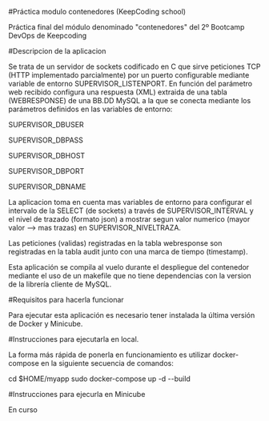 #Práctica modulo contenedores (KeepCoding school)

Práctica final del módulo denominado "contenedores" del 2º Bootcamp DevOps de Keepcoding 



#Descripcion de la aplicacion

Se trata de un servidor de sockets codificado en C que sirve peticiones TCP (HTTP implementado parcialmente) 
por un puerto configurable mediante variable de entorno SUPERVISOR_LISTENPORT.
En función del parámetro web recibido configura una respuesta (XML) extraida de una tabla (WEBRESPONSE) de una 
BB.DD MySQL a la que se conecta mediante los parámetros definidos en las variables de entorno:

SUPERVISOR_DBUSER

SUPERVISOR_DBPASS

SUPERVISOR_DBHOST

SUPERVISOR_DBPORT

SUPERVISOR_DBNAME


La aplicacion toma en cuenta mas variables de entorno para configurar el intervalo de la SELECT (de sockets) 
a través de SUPERVISOR_INTERVAL y el nivel de trazado (formato json) a mostrar segun valor numerico (mayor 
valor --> mas trazas) en SUPERVISOR_NIVELTRAZA.

Las peticiones (validas) registradas en la tabla webresponse son registradas en la tabla audit junto con una
marca de tiempo (timestamp).

Esta aplicación se compila al vuelo durante el despliegue del contenedor mediante el uso de un makefile que no
tiene dependencias con la version de la librería cliente de MySQL.



#Requisitos para hacerla funcionar

Para ejecutar esta aplicación es necesario tener instalada la última versión de Docker y Minicube.



#Instrucciones para ejecutarla en local.

La forma más rápida de ponerla en funcionamiento es utilizar docker-compose en la siguiente secuencia de 
comandos:

   cd $HOME/myapp
   sudo docker-compose up -d --build



#Instrucciones para ejecurla en Minicube

En curso
